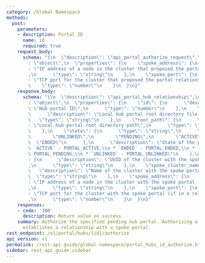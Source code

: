 ```yaml
---
category: /Global Namespace
methods:
  post:
    parameters:
    - description: Portal ID
      name: id
      required: true
    request_body:
      schema: "{\n  \"description\": \"api_portal_authorize_request\",\n  \"type\"\
        : \"object\",\n  \"properties\": {\n    \"spoke_address\": {\n      \"description\"\
        : \"IP address of a node in the cluster that proposed the portal relationship\"\
        ,\n      \"type\": \"string\"\n    },\n    \"spoke_port\": {\n      \"description\"\
        : \"TCP port for the cluster that proposed the portal relationship\",\n  \
        \    \"type\": \"number\"\n    }\n  }\n}"
    response_body:
      schema: "{\n  \"description\": \"api_portal_hub_relationship\",\n  \"type\"\
        : \"object\",\n  \"properties\": {\n    \"id\": {\n      \"description\":\
        \ \"Hub portal ID\",\n      \"type\": \"number\"\n    },\n    \"root\": {\n\
        \      \"description\": \"Local hub portal root directory file ID\",\n   \
        \   \"type\": \"string\"\n    },\n    \"root_path\": {\n      \"description\"\
        : \"Local hub portal root directory path\",\n      \"type\": \"string\"\n\
        \    },\n    \"state\": {\n      \"type\": \"string\",\n      \"enum\": [\n\
        \        \"UNLINKED\",\n        \"PENDING\",\n        \"ACTIVE\",\n      \
        \  \"ENDED\"\n      ],\n      \"description\": \"State of the portal:\\n *\
        \ `ACTIVE` - PORTAL_ACTIVE,\\n * `ENDED` - PORTAL_ENDED,\\n * `PENDING` -\
        \ PORTAL_PENDING,\\n * `UNLINKED` - PORTAL_UNLINKED\"\n    },\n    \"spoke_cluster_uuid\"\
        : {\n      \"description\": \"UUID of the cluster with the spoke portal\"\
        ,\n      \"type\": \"string\"\n    },\n    \"spoke_cluster_name\": {\n   \
        \   \"description\": \"Name of the cluster with the spoke portal\",\n    \
        \  \"type\": \"string\"\n    },\n    \"spoke_address\": {\n      \"description\"\
        : \"IP address of a node in the cluster with the spoke portal (if in a relationship)\"\
        ,\n      \"type\": \"string\"\n    },\n    \"spoke_port\": {\n      \"description\"\
        : \"TCP port for the cluster with the spoke portal (if in a relationship)\"\
        ,\n      \"type\": \"number\"\n    }\n  }\n}"
    responses:
    - code: '200'
      description: Return value on success
    summary: Authorize the specified pending hub portal. Authorizing a hub portal
      establishes a relationship with a spoke portal.
rest_endpoint: /v1/portal/hubs/{id}/authorize
api_version: v1
permalink: /rest-api-guide/global-namespace/portal_hubs_id_authorize.html
sidebar: rest_api_guide_sidebar
---
```

